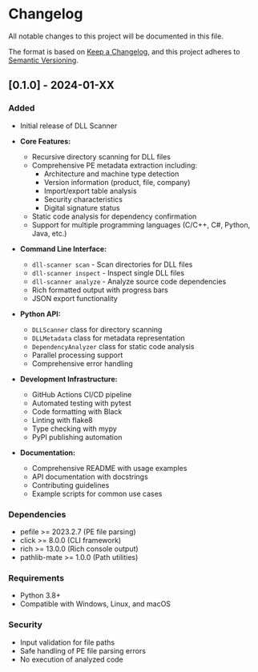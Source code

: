 # Changelog

All notable changes to this project will be documented in this file.

The format is based on [Keep a Changelog](https://keepachangelog.com/en/1.0.0/),
and this project adheres to [Semantic Versioning](https://semver.org/spec/v2.0.0.html).

## [0.1.0] - 2024-01-XX

### Added
- Initial release of DLL Scanner
- **Core Features:**
  - Recursive directory scanning for DLL files
  - Comprehensive PE metadata extraction including:
    - Architecture and machine type detection
    - Version information (product, file, company)
    - Import/export table analysis
    - Security characteristics
    - Digital signature status
  - Static code analysis for dependency confirmation
  - Support for multiple programming languages (C/C++, C#, Python, Java, etc.)
  
- **Command Line Interface:**
  - `dll-scanner scan` - Scan directories for DLL files
  - `dll-scanner inspect` - Inspect single DLL files
  - `dll-scanner analyze` - Analyze source code dependencies
  - Rich formatted output with progress bars
  - JSON export functionality
  
- **Python API:**
  - `DLLScanner` class for directory scanning
  - `DLLMetadata` class for metadata representation
  - `DependencyAnalyzer` class for static code analysis
  - Parallel processing support
  - Comprehensive error handling
  
- **Development Infrastructure:**
  - GitHub Actions CI/CD pipeline
  - Automated testing with pytest
  - Code formatting with Black
  - Linting with flake8
  - Type checking with mypy
  - PyPI publishing automation
  
- **Documentation:**
  - Comprehensive README with usage examples
  - API documentation with docstrings
  - Contributing guidelines
  - Example scripts for common use cases

### Dependencies
- pefile >= 2023.2.7 (PE file parsing)
- click >= 8.0.0 (CLI framework)
- rich >= 13.0.0 (Rich console output)
- pathlib-mate >= 1.0.0 (Path utilities)

### Requirements
- Python 3.8+
- Compatible with Windows, Linux, and macOS

### Security
- Input validation for file paths
- Safe handling of PE file parsing errors
- No execution of analyzed code